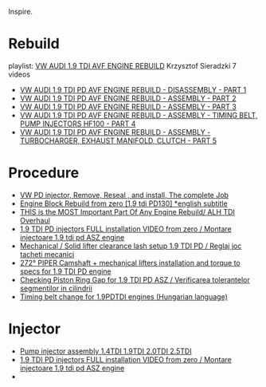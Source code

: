 Inspire.
# Rebuild
playlist: [VW AUDI 1.9 TDI AVF ENGINE REBUILD](https://www.youtube.com/playlist?list=PL4Hld1o2yWN0pvrGu72ovcWqli6AZEdDa)
Krzysztof Sieradzki
7 videos
- [VW AUDI 1.9 TDI PD AVF ENGINE REBUILD - DISASSEMBLY - PART 1](https://youtu.be/s2Vrbe-iuR4)
- [VW AUDI 1.9 TDI PD AVF ENGINE REBUILD - ASSEMBLY - PART 2](https://youtu.be/zdJGLHFSoxc?list=PL4Hld1o2yWN0pvrGu72ovcWqli6AZEdDa)
- [VW AUDI 1.9 TDI PD AVF ENGINE REBUILD - ASSEMBLY - PART 3](https://youtu.be/h2gyYzRiPog)
- [VW AUDI 1.9 TDI PD AVF ENGINE REBUILD - ASSEMBLY - TIMING BELT, PUMP INJECTORS HF100 - PART 4](https://youtu.be/eQNH9-k19fI)
- [VW AUDI 1.9 TDI PD AVF ENGINE REBUILD - ASSEMBLY - TURBOCHARGER, EXHAUST MANIFOLD, CLUTCH - PART 5](https://youtu.be/WqBlMuzox4A)

# Procedure
- [VW PD injector, Remove, Reseal , and install, The complete Job](https://youtu.be/Ou1bFAMed2w)
- [Engine Block Rebuild from zero [1.9 tdi PD130] *english subtitle](https://youtu.be/iuiPoFfkZF8)
- [THIS is the MOST Important Part Of Any Engine Rebuild/ ALH TDI Overhaul](https://youtu.be/KsuUFJhQoRY)
- [1.9 TDI PD injectors FULL installation VIDEO from zero / Montare injectoare 1.9 tdi pd ASZ engine](https://youtu.be/rSH0-acsMmE)
- [Mechanical / Solid lifter clearance lash setup 1.9 TDI PD / Reglaj joc tacheti mecanici](https://youtu.be/GHoLpnJ7wwM)
- [272° PIPER Camshaft + mechanical lifters installation and torque to specs for 1.9 TDI PD engine](https://youtu.be/I8o8FBjvtFE)
- [Checking Piston Ring Gap for 1.9 TDI PD ASZ / Verificarea tolerantelor segmentilor in cilindrii](https://youtu.be/6S3tLXSrd4w)
- [Timing belt change for 1.9PDTDI engines (Hungarian language)](https://youtu.be/PwZGG4VXxf0)

# Injector
- [Pump injector assembly 1.4TDI 1.9TDI 2.0TDI 2.5TDI](https://youtu.be/dS-4C0qGOMc)
- [1.9 TDI PD injectors FULL installation VIDEO from zero / Montare injectoare 1.9 tdi pd ASZ engine](https://youtu.be/rSH0-acsMmE)
- 

